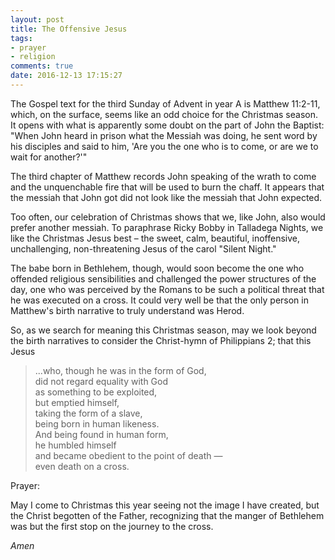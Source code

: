 ```yaml
---
layout: post
title: The Offensive Jesus
tags:
- prayer
- religion 
comments: true
date: 2016-12-13 17:15:27
---
```


The Gospel text for the third Sunday of Advent in year A is Matthew 11:2-11, which, on the surface, seems like an odd choice for the Christmas season. It opens with what is apparently some doubt on the part of John the Baptist: "When John heard in prison what the Messiah was doing, he sent word by his disciples and said to him, 'Are you the one who is to come, or are we to wait for another?'"

The third chapter of Matthew records John speaking of the wrath to come and the unquenchable fire that will be used to burn the chaff. It appears that the messiah that John got did not look like the messiah that John expected. 

Too often, our celebration of Christmas shows that we, like John, also would prefer another messiah. To paraphrase Ricky Bobby in Talladega Nights, we like the Christmas Jesus best – the sweet, calm, beautiful, inoffensive, unchallenging, non-threatening Jesus of the carol "Silent Night."

The babe born in Bethlehem, though, would soon become the one who offended religious sensibilities and challenged the power structures of the day, one who was perceived by the Romans to be such a political threat that he was executed on a cross. It could very well be that the only person in Matthew's birth narrative to truly understand was Herod.

So, as we search for meaning this Christmas season, may we look beyond the birth narratives to consider the Christ-hymn of Philippians 2; that this Jesus

>...who, though he was in the form of God,  
>did not regard equality with God  
>as something to be exploited,  
>but emptied himself,  
>taking the form of a slave,  
>being born in human likeness.  
>And being found in human form,  
>he humbled himself  
>and became obedient to the point of death —  
>even death on a cross.  

Prayer:

May I come to Christmas this year
seeing not the image I have created,
but the Christ begotten of the Father,
recognizing that the manger of Bethlehem
was but the first stop on the journey to the cross.

*Amen*
